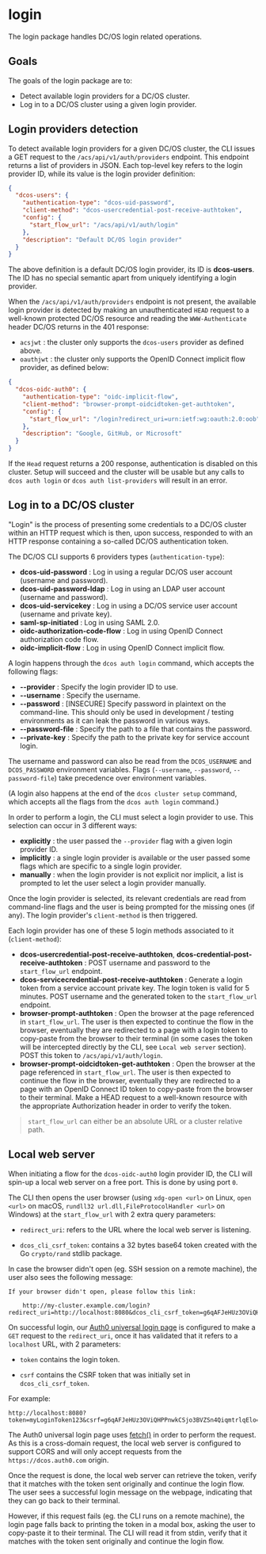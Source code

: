 # login

The login package handles DC/OS login related operations.

## Goals

The goals of the login package are to:

- Detect available login providers for a DC/OS cluster.
- Log in to a DC/OS cluster using a given login provider.

## Login providers detection

To detect available login providers for a given DC/OS cluster, the CLI issues a GET request to the
`/acs/api/v1/auth/providers` endpoint. This endpoint returns a list of providers in JSON. Each
top-level key refers to the login provider ID, while its value is the login provider definition:

``` json
{
  "dcos-users": {
    "authentication-type": "dcos-uid-password",
    "client-method": "dcos-usercredential-post-receive-authtoken",
    "config": {
      "start_flow_url": "/acs/api/v1/auth/login"
    },
    "description": "Default DC/OS login provider"
  }
}
```

The above definition is a default DC/OS login provider, its ID is **dcos-users**.
The ID has no special semantic apart from uniquely identifying a login provider.

When the `/acs/api/v1/auth/providers` endpoint is not present, the available login provider is
detected by making an unauthenticated `HEAD` request to a well-known protected DC/OS resource and
reading the `WWW-Authenticate` header DC/OS returns in the 401 response:

- `acsjwt` : the cluster only supports the `dcos-users` provider as defined above.
- `oauthjwt` : the cluster only supports the OpenID Connect implicit flow provider, as defined below:

``` json
{
  "dcos-oidc-auth0": {
    "authentication-type": "oidc-implicit-flow",
    "client-method": "browser-prompt-oidcidtoken-get-authtoken",
    "config": {
      "start_flow_url": "/login?redirect_uri=urn:ietf:wg:oauth:2.0:oob"
    },
    "description": "Google, GitHub, or Microsoft"
  }
}
```

If the `Head` request returns a 200 response, authentication is disabled on this cluster. Setup will
succeed and the cluster will be usable but any calls to `dcos auth login` or
`dcos auth list-providers` will result in an error.

## Log in to a DC/OS cluster

"Login" is the process of presenting some credentials to a DC/OS cluster within an HTTP request which is then,
upon success, responded to with an HTTP response containing a so-called DC/OS authentication token.

The DC/OS CLI supports 6 providers types (`authentication-type`):

- **dcos-uid-password** : Log in using a regular DC/OS user account (username and password).
- **dcos-uid-password-ldap** : Log in using an LDAP user account (username and password).
- **dcos-uid-servicekey** : Log in using a DC/OS service user account (username and private key).
- **saml-sp-initiated** : Log in using SAML 2.0.
- **oidc-authorization-code-flow** : Log in using OpenID Connect authorization code flow.
- **oidc-implicit-flow** : Log in using OpenID Connect implicit flow.

A login happens through the `dcos auth login` command, which accepts the following flags:

- **--provider** : Specify the login provider ID to use.
- **--username** : Specify the username.
- **--password** : [INSECURE] Specify password in plaintext on the command-line. This should
                   only be used in development / testing environments as it can leak the
                   password in various ways.
- **--password-file** : Specify the path to a file that contains the password.
- **--private-key** : Specify the path to the private key for service account login.

The username and password can also be read from the `DCOS_USERNAME` and `DCOS_PASSWORD` environment
variables. Flags (`--username`, `--password`, `--password-file`) take precedence over environment variables.

(A login also happens at the end of the `dcos cluster setup` command, which accepts all the flags
from the `dcos auth login` command.)

In order to perform a login, the CLI must select a login provider to use. This selection can occur
in 3 different ways:

- **explicitly** : the user passed the `--provider` flag with a given login provider ID.
- **implicitly** : a single login provider is available or the user passed some flags
    which are specific to a single login provider.
- **manually** : when the login provider is not explicit nor implicit, a list is prompted to let
    the user select a login provider manually.

Once the login provider is selected, its relevant credentials are read from command-line flags
and the user is being prompted for the missing ones (if any). The login provider's `client-method`
is then triggered.

Each login provider has one of these 5 login methods associated to it (`client-method`):

- **dcos-usercredential-post-receive-authtoken**, **dcos-credential-post-receive-authtoken** :
    POST username and password to the `start_flow_url` endpoint.
- **dcos-servicecredential-post-receive-authtoken** : Generate a login token from a service account
    private key. The login token is valid for 5 minutes. POST username and the generated token to the
    `start_flow_url` endpoint.
- **browser-prompt-authtoken** : Open the browser at the page referenced in `start_flow_url`. The user
    is then expected to continue the flow in the browser, eventually they are redirected to a page with
    a login token to copy-paste from the browser to their terminal (in some cases the token will be
    intercepted directly by the CLI, see `Local web server` section). POST this token to
    `/acs/api/v1/auth/login`.
- **browser-prompt-oidcidtoken-get-authtoken** : Open the browser at the page referenced in
    `start_flow_url`. The user is then expected to continue the flow in the browser, eventually
    they are redirected to a page with an OpenID Connect ID token to copy-paste from the browser
    to their terminal. Make a HEAD request to a well-known resource with the appropriate
    Authorization header in order to verify the token.

> `start_flow_url` can either be an absolute URL or a cluster relative path.

## Local web server

When initiating a flow for the `dcos-oidc-auth0` login provider ID, the CLI will spin-up
a local web server on a free port. This is done by using port `0`.

The CLI then opens the user browser (using `xdg-open <url>` on Linux, `open <url>` on macOS,
`rundll32 url.dll,FileProtocolHandler <url>` on Windows) at the `start_flow_url` with 2 extra query parameters:

- `redirect_uri`: refers to the URL where the local web server is listening.

- `dcos_cli_csrf_token`: contains a 32 bytes base64 token created with the Go `crypto/rand` stdlib package.

In case the browser didn't open (eg. SSH session on a remote machine), the user also sees the following
message:

``` console
If your browser didn't open, please follow this link:

    http://my-cluster.example.com/login?redirect_uri=http://localhost:8080&dcos_cli_csrf_token=g6qAFJeHUz3OViQHPPnwkCSjo3BVZSn4QiqmtrlqElo=
```

On successful login, our [Auth0 universal login page](https://github.com/mesosphere/auth0-ui) is
configured to make a `GET` request to the `redirect_uri`, once it has validated that it refers to a `localhost` URL, with 2 parameters:

- `token` contains the login token.

- `csrf` contains the CSRF token that was initially set in `dcos_cli_csrf_token`.

For example:

    http://localhost:8080?token=myLoginToken123&csrf=g6qAFJeHUz3OViQHPPnwkCSjo3BVZSn4QiqmtrlqElo=

The Auth0 universal login page uses [fetch()](https://developer.mozilla.org/en-US/docs/Web/API/WindowOrWorkerGlobalScope/fetch)
in order to perform the request. As this is a cross-domain request, the local web server
is configured to support CORS and will only accept requests from the `https://dcos.auth0.com` origin.

Once the request is done, the local web server can retrieve the token, verify that it matches with
the token sent originally and continue the login flow.
The user sees a successful login message on the webpage, indicating that they can go back to their terminal.

However, if this request fails (eg. the CLI runs on a remote machine), the login page falls back
to printing the token in a modal box, asking the user to copy-paste it to their terminal.
The CLI will read it from stdin, verify that it matches with the token sent originally and continue
the login flow.
